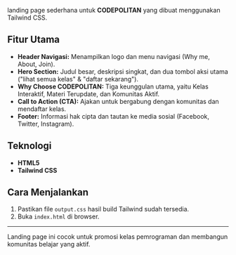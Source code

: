 landing page sederhana untuk **CODEPOLITAN** yang dibuat menggunakan Tailwind CSS.

## Fitur Utama

- **Header Navigasi:** Menampilkan logo dan menu navigasi (Why me, About, Join).
- **Hero Section:** Judul besar, deskripsi singkat, dan dua tombol aksi utama ("lihat semua kelas" & "daftar sekarang").
- **Why Choose CODEPOLITAN:** Tiga keunggulan utama, yaitu Kelas Interaktif, Materi Terupdate, dan Komunitas Aktif.
- **Call to Action (CTA):** Ajakan untuk bergabung dengan komunitas dan mendaftar kelas.
- **Footer:** Informasi hak cipta dan tautan ke media sosial (Facebook, Twitter, Instagram).

## Teknologi

- **HTML5**
- **Tailwind CSS**

## Cara Menjalankan

1. Pastikan file `output.css` hasil build Tailwind sudah tersedia.
2. Buka `index.html` di browser.

---

Landing page ini cocok untuk promosi kelas pemrograman dan membangun komunitas belajar yang aktif.
